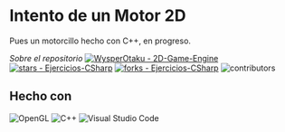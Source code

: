 # Intento de un Motor 2D
Pues un motorcillo hecho con C++, en progreso.

_Sobre el repositorio_
[![WysperOtaku - 2D-Game-Engine](https://img.shields.io/static/v1?label=WysperOtaku&message=2D-Game-Engine&color=green&logo=github)](https://github.com/WysperOtaku/Intento-de-un-2D-Game-Engine)
[![stars - Ejercicios-CSharp](https://img.shields.io/github/stars/WysperOtaku/Intento-de-un-2D-Game-Engine?style=social)](https://github.com/WysperOtaku/Intento-de-un-2D-Game-Engine)
[![forks - Ejercicios-CSharp](https://img.shields.io/github/forks/WysperOtaku/Intento-de-un-2D-Game-Engine?style=social)](https://github.com/WysperOtaku/Intento-de-un-2D-Game-Engine)
![contributors](https://img.shields.io/github/contributors/WysperOtaku/Intento-de-un-2D-Game-Engine)

## Hecho con

![OpenGL](https://img.shields.io/badge/OpenGL-%23FFFFFF.svg?style=for-the-badge&logo=opengl)
![C++](https://img.shields.io/badge/c++-%2300599C.svg?style=for-the-badge&logo=c%2B%2B&logoColor=white)
![Visual Studio Code](https://img.shields.io/badge/Visual%20Studio%20Code-0078d7.svg?style=for-the-badge&logo=visual-studio-code&logoColor=white)
